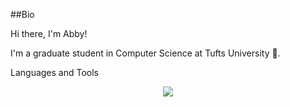 
##Bio
<div> 
  <p>Hi there, I'm Abby! </p>
  <p>I'm a graduate student in Computer Science at Tufts University 🐘. </p>
</div>

Languages and Tools
<p align="center">
  <a href="https://skillicons.dev">
    <img src="https://skillicons.dev/icons?i=cpp,java,html,css,javascript,jquery,php,express,nodejs,mongodb,mysql,postgres" />
  </a>
</p>


<!--
**abbyray08/abbyray08** is a ✨ _special_ ✨ repository because its `README.md` (this file) appears on your GitHub profile.

Here are some ideas to get you started:

- 🔭 I’m currently working on ...
- 🌱 I’m currently learning ...
- 👯 I’m looking to collaborate on ...
- 🤔 I’m looking for help with ...
- 💬 Ask me about ...
- 📫 How to reach me: ...
- 😄 Pronouns: ...
- ⚡ Fun fact: ...
-->
